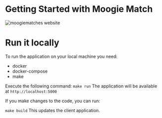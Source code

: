 # Getting Started with Moogie Match
![moogiematches website](https://s3.us-east-2.amazonaws.com/joshuabell.webiste/Screen+Shot+2021-05-02+at+8.12.30+PM.png)

# Run it locally
To run the application on your local machine you need:

* docker
* docker-compose
* make

Execute the following command:
`make run`
The application will be available at `http://localhost:5000`

If you make changes to the code, you can run:

`make build`
This updates the client application.
